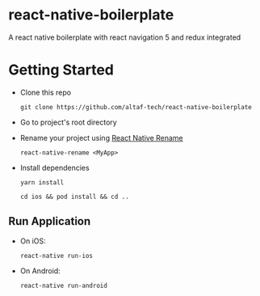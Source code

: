 # react-native-boilerplate
A react native boilerplate with react navigation 5 and redux integrated


# Getting Started
* Clone this repo

  ```git clone https://github.com/altaf-tech/react-native-boilerplate```

* Go to project's root directory

* Rename your project using [React Native Rename](https://www.npmjs.com/package/react-native-rename)

  ```react-native-rename <MyApp>```

* Install dependencies

  ```yarn install```
 
  ```cd ios && pod install && cd ..```
  
## Run Application

* On iOS:

  ```react-native run-ios```

* On Android:

  ```react-native run-android```

